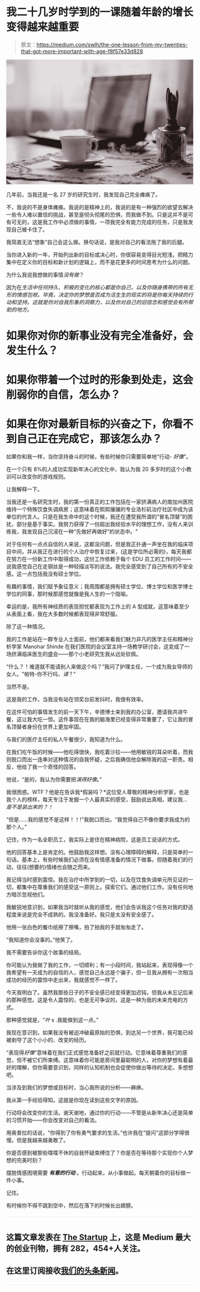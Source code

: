 # 我二十几岁时学到的一课随着年龄的增长变得越来越重要

> 原文：<https://medium.com/swlh/the-one-lesson-from-my-twenties-that-got-more-important-with-age-f8f57e33d828>

![](img/12a23f6597f7963f49a7b3eb443cf2ae.png)

几年前，当我还是一名 27 岁的研究生时，我发现自己完全瘫痪了。

不，我说的不是身体瘫痪。我说的是精神上的，我说的是有一种强烈的欲望去解决一些令人难以置信的挑战，甚至是彻头彻尾的恐惧，而我做不到。只是这并不是可有可无的，这是我工作中必须做的事情，一项我完全有能力完成的任务，只是我发现自己被卡住了。

我简直无法“想象”自己会这么做。换句话说，是我对自己的看法拖了我的后腿。

当你进入新的一年，开始列出新的目标或决心时，你很容易变得目光短浅，把精力集中在定义你的目标和新计划的逻辑上，而不是花更多的时间思考为什么的问题。

为什么我说我想做的事情*没有做*？

因为在*生活中任何持久、积极的变化的核心都是你自己，以及你随身携带的所有无形的情感包袱。毕竟，决定你的梦想是否成为活生生的现实的将是你每天持续的行动和坚持。这就是你对自我形象的洞察力，以及你对自己的旧信念和感觉会有所帮助的地方。*

# 如果你对你的新事业没有完全准备好，会发生什么？

# 如果你带着一个过时的形象到处走，这会削弱你的自信，怎么办？

# 如果在你对最新目标的兴奋之下，你看不到自己正在完成它，那该怎么办？

如果你和我一样，当你坚持奋斗的时候，有些时候你只需要简单地“行动- *好像*”。

在一个只有 8%的人成功实现新年决心的文化中，我认为我 20 多岁时的这个小教训可以改变你的游戏规则。

让我解释一下。

当我还是一名研究生时，我的第一份真正的工作包括在一家挤满病人的南加州医院维持一个特殊饮食失调病房；这意味着在熙熙攘攘的专业洛杉矶治疗社区中成为该单位的代言人。只是在我生命中的这个时候，我还在遭受我所谓的“冒名顶替”的困扰，部分是基于事实。我努力获得了一份超出我经验水平的理想工作，没有人来训练我，我发现自己沉浸在一种“先做好再做好”的状态中。"

对于任何有一点点自信的人来说，这都没问题，但是我正扑通一声坐在我的临床项目中间，并从我正在进行的个人治疗中恢复过来，(这是学位所必需的)，每天我都在努力在一份新工作中取得成功，这份工作依赖于每个 EDU 员工的工作时间——说我感觉自己在走钢丝是一种轻描淡写的说法。我完全感受到了自己所有的不安全感。这一点包括我没有硕士学位。

有趣的事情，我们赋予象征意义；我周围都是拥有硕士学位、博士学位和医学博士学位的同事，那时候那感觉就像是我人生的一个隐喻。

幸运的是，我所有神经质的表现担忧都表现为工作上的 A 型成就，这意味着至少从表面上看，我在大多数时候都表现得非常舒服。

除了这一种情况。

我的工作是站在一群专业人士面前，他们都来看我们魅力非凡的医学主任和精神分析学家 Manohar Shinde 在我们医院的会议室主持一场教学研讨会，这变成了一场挤满临床医生的盛会——那个小老研究生我从远处钦佩。

“什么？！难道就不能请别人来做这个吗？”我问了护理主任，一个成为我女导师的女人。"帕特-你不行吗，*请*？"

当然不是。

这是我的工作，当我没有站在领奖台前发抖时，我很有效率。

在这件可怕的事情发生的前一天下午，辛德博士来到我的办公室，邀请我共进午餐，这让我大吃一惊。这件事现在在我的脑海里已经变得非常重要了，它让我的冒名顶替者身份在世界上更加牢固。

与我们的医疗主任的私人午餐很少，我知道为什么。

在我们吃午饭的时候——他吃得很快，我吃着沙拉——他用敏锐的耳朵听着，而我则脱口而出一连串对这种情况的自我怀疑，之后我确信他会解除我的这一职责。相反，他给了我一个奇怪的回答。

他说，“是的，我认为你需要把*演得好像*。”

我很困惑。WTF？他是在告诉我*假装吗？*这位受人尊敬的精神分析学家，也是我个人的榜样，每天专注于发掘一个人最真实的感受，鼓励说出真相，建议我… *是不是装出来的？！*

“但是……我的感觉不是这样！！!"我脱口而出。“我觉得自己不像你要求我成为的那个人。”

记住，作为一名全职员工，我实际上是住在精神病院，这是员工说话的方式。

他的回答基本上是肯定的。他鼓励我这样想。没有心理障碍的解释，只是简单的一句话。基本上，有些时候我们必须在没有情感准备的情况下做事。但随着我们的行动，往往(想要的)情绪也会随之而来。

我记得当时感到震惊。我在治疗中所学到的一切，以及在饮食失调单元所见证的一切，都集中在尊重我们的感受这一原则上。探索它们。通过他们工作。没有任何地方暗示忽视他们。

我敏锐地意识到，如果我当时就听从我的感觉，他们会告诉我这个任务对我的舒适程度来说是完全不成熟的。我没准备好。我只是太没有安全感了。

他用一张白色的餐巾纸擦了擦嘴，拍了拍我的手就匆匆走了。

“我知道你会没事的。”他笑了。

我不需要告诉你这个故事的结局。

你可能认为我做了我的工作，一切顺利；有一小段时间，我站起来，表现得像一个我希望有一天成为的自信的人，感觉自己永远是个骗子，但一旦我从拥有一次相当成功的经历的震惊中走出来，我就感觉不一样了。

今天我明白了。虽然我那些日子的不安全感已经变得更加迟钝，但我从未忘记后来的那种感觉。这是令人震惊的，也是无可争议的，这是一种为我的未来充电的方式。

那种感觉就是，“*叶* s .我能做到这一点。”

我现在意识到，如果我没有被迫冲破最原始的恐惧，到达另一个世界，我可能已经被剥夺了这个小小的、改变的经历。

“表现得*好像*”意味着在我们正式感觉准备好之前就行动。它意味着尊重我们的感觉，但不被它们所束缚。这意味着你可能是房间里最聪明的人，对你的梦想有着最好的理解，但你需要意识到，同样的认知机制也会促使你做出等待的决定。多想想吧。

当涉及到我们的梦想或目标时，当心我所说的分析——麻痹。

我从第一手经验得知。这就是你现在读到这些文字的原因。

行动将会改变你的生活。谢天谢地，通过你的行动——不管是从新年决心还是简单的习惯开始——你会改变对自己的看法。

用奥普拉的话说，“你得到了你有勇气要求的生活。”也许我在“提问”这部分学得很慢。但是我越来越勇敢了。

你是否感到被那些喋喋不休的自我怀疑束缚住了？你是否在等待那个实现你个人梦想的完美时刻？

摆脱情感困境需要 ***有意的行动*** 。行动起来，从小事做起。每天朝着你的目标做一件小事。

记住。

有时候你不得不跳到空中，然后在落下的时候长出翅膀。

![](img/731acf26f5d44fdc58d99a6388fe935d.png)

## 这篇文章发表在 [The Startup](https://medium.com/swlh) 上，这是 Medium 最大的创业刊物，拥有 282，454+人关注。

## 在这里订阅接收[我们的头条新闻](http://growthsupply.com/the-startup-newsletter/)。

![](img/731acf26f5d44fdc58d99a6388fe935d.png)